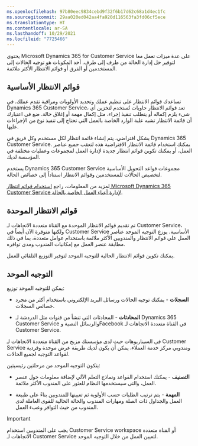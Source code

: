 ```yaml
---
ms.openlocfilehash: 97b80eec9834cebd9f32f6b17d62c68a1d4ec1fc
ms.sourcegitcommit: 29aa020ed042aa4fa920d116563fa3fd06cf5ece
ms.translationtype: HT
ms.contentlocale: ar-SA
ms.lasthandoff: 10/29/2021
ms.locfileid: "7725466"
---
```

يحتوي Microsoft Dynamics 365 for Customer Service على عدة ميزات تعمل معا لتوفير حل إدارة الحالة من طرف إلى طرف. أحد المكونات هو توجيه الحالات إلى المستخدمين أو الفرق أو قوائم الانتظار الأكثر ملائمة.

## <a name="basic-queues"></a>قوائم الانتظار الأساسية

تساعدك قوائم الانتظار على تنظيم عملك وتحديد الأولويات ومراقبة تقدم عملك. في Dynamics 365 Customer Service، تعد قوائم الانتظار حاويات تُستخدم لتخزين أي شيء يلزم إكماله أو يتطلب تنفيذ إجراء، مثل إكمال مهمة أو إغلاق حالة. ضع في اعتبارك أن قائمة الانتظار تشبه علبة الوارد الخاصة بالعمل التي تحتاج إلى تنفيذ نوع من الإجراءات عليها.

بشكل افتراضي، يتم إنشاء قائمة انتظار لكل مستخدم وكل فريق في Dynamics 365 Customer Service. يمكنك استخدام قائمة الانتظار الافتراضية هذه لتعقب جميع عناصر العمل، أو يمكنك تكوين قوائم انتظار جديدة لإدارة العمل لمجموعات وعمليات مختلفة في المؤسسة لديك.

يستخدم Dynamics 365 Customer Service مجموعات قواعد التحويل الأساسية لتخصيص الحالات للمستخدمين وقوائم الانتظار استناداً إلى خصائص الحالة.

لمزيد من المعلومات، راجع [استخدام قوائم انتظار Microsoft Dynamics 365 Customer Service لإدارة أعباء العمل الخاصة بالحالة](/learn/modules/using-dynamics-365-queues-to-manage-case-workloads/?azure-portal=true).

## <a name="unified-queues"></a>قوائم الانتظار الموحدة

تم تقديم قوائم الانتظار الموحدة مع القناة متعددة الاتجاهات لـ Customer Service، ولكنها متوفرة الآن أيضاً في Customer Service الأساسية. يوزع التوجيه الموحد عناصر العمل على قوائم الانتظار والمندوبين الأكثر ملائمة باستخدام عوامل متعددة، بما في ذلك مطابقة عنصر العمل مع إمكانيات المندوب ومدى توافره.

يمكنك تكوين قوائم الانتظار الحالية للتوجيه الموحد لتوفير التوزيع التلقائي للعمل.

## <a name="unified-routing"></a>التوجيه الموحد

يمكن للتوجيه الموحد توزيع:

- **السجلات** - يمكنك توجيه الحالات ورسائل البريد الإلكتروني باستخدام أكثر من مجرد خصائص السجلات.

- **المحادثات** - المحادثات التي تنشأ من قنوات مثل الدردشة لـ Dynamics 365 Customer Service والرسائل النصية وFacebook في القناة متعددة الاتجاهات لـ Customer Service.

في السيناريوهات حيث لدى مؤسستك مزيج من القناة متعددة الاتجاهات لـ Customer Service ومندوبي مركز خدمة العملاء، يمكن أن يكون لديك طريقة عرض موحدة وفردية لقواعد التوجيه لجميع الحالات.

يتكون التوجيه الموحد من مرحلتين رئيسيتين:

- **التصنيف** - يمكنك استخدام القواعد ونماذج التعلم الآلي لإضافة معلومات حول عنصر العمل، والتي سيستخدمها النظام للعثور على المندوب الأكثر ملائمة.

- **المهمة** - يتم ترتيب الطلبات حسب الأولوية ثم تعيينها للمندوبين بناءً على طبيعة العمل والجداول ذات الصلة ومهارات المندوب والحالة الحالية للقوى العاملة لدى المندوب من حيث التوافر وعبء العمل.

> [!IMPORTANT]
> يجب على المندوبين استخدام Customer Service workspace أو القناة متعددة الاتجاهات لـ Customer Service لتعيين العمل من خلال التوجيه الموحد.
